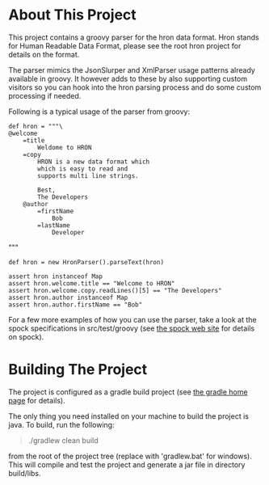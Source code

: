 About This Project
==================
This project contains a groovy parser for the hron data format. Hron stands
for Human Readable Data Format, please see the root hron project for details on the format.

The parser mimics the JsonSlurper and XmlParser usage patterns already available in groovy. It however
adds to these by also supporting custom visitors so you can hook into the hron parsing process and
do some custom processing if needed.

Following is a typical usage of the parser from groovy:

    def hron = """\
    @welcome
    	=title
    		Weldome to HRON
    	=copy
    		HRON is a new data format which
    		which is easy to read and
    		supports multi line strings.
    		
    		Best,
    		The Developers
    	@author
    		=firstName
    			Bob
    		=lastName
    			Developer
    
"""

    def hron = new HronParser().parseText(hron)

    assert hron instanceof Map 
    assert hron.welcome.title == "Welcome to HRON"
    assert hron.welcome.copy.readLines()[5] == "The Developers"
    assert hron.author instanceof Map
    assert hron.author.firstName == "Bob"

For a few more examples of how you can use the parser, take a look at the spock specifications
in src/test/groovy (see [the spock web site](http://code.google.com/p/spock/) for details on spock).

Building The Project
====================
The project is configured as a gradle build project (see [the gradle home page](http://gradle.org) for details).

The only thing you need installed on your machine to build the project is java. To build, run the following:

  > ./gradlew clean build

from the root of the project tree (replace with 'gradlew.bat' for windows). This will compile and test the project
and generate a jar file in directory build/libs.


